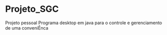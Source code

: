 # Projeto_SGC
Projeto pessoal 
Programa desktop em java para o controle e gerenciamento de uma conveniÊnca  
